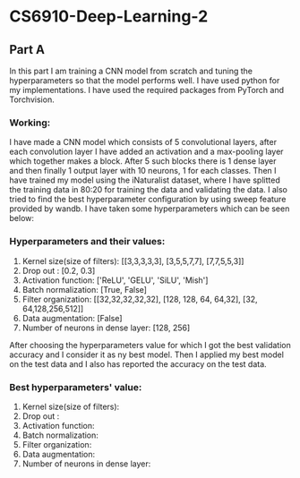 # CS6910-Deep-Learning-2

## Part A

In this part I am training a CNN model from scratch and tuning the hyperparameters so that the model performs well. I have used python for my implementations. I have used the required packages from PyTorch and Torchvision.

### Working:
I have made a CNN model which consists of 5 convolutional layers, after each convolution layer I have added an activation and a max-pooling layer which together makes a block. After 5 such blocks there is 1 dense layer and then finally 1 output layer with 10 neurons, 1 for each classes.
Then I have trained my model using the iNaturalist dataset, where I have splitted the training data in 80:20 for training the data and validating the data. I also tried to find the best hyperparameter configuration by using sweep feature provided by wandb. I have taken some hyperparameters which can be seen below:
### Hyperparameters and their values:
1. Kernel size(size of filters): [[3,3,3,3,3], [3,5,5,7,7], [7,7,5,5,3]]
2. Drop out : [0.2, 0.3]
3. Activation function: ['ReLU', 'GELU', 'SiLU', 'Mish']
4. Batch normalization: [True, False]
5. Filter organization: [[32,32,32,32,32], [128, 128, 64, 64,32], [32, 64,128,256,512]]
6. Data augmentation: [False]
7. Number of neurons in dense layer: [128, 256]

After choosing the hyperparameters value for which I got the best validation accuracy and I consider it as ny best model. Then I applied my best model on the test data and I also has reported the accuracy on the test data.

### Best hyperparameters' value:
1. Kernel size(size of filters):
2. Drop out :
3.  Activation function:
4. Batch normalization:
5. Filter organization:
6. Data augmentation:
7. Number of neurons in dense layer:

